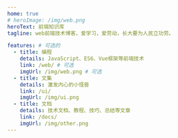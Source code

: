 ```yaml
---
home: true
# heroImage: /img/web.png
heroText: 前端知识库
tagline: web前端技术博客，爱学习，爱劳动，长大要为人民立功劳。

features: # 可选的
  - title: 编程
    details: JavaScript、ES6、Vue框架等前端技术
    link: /web/ # 可选
    imgUrl: /img/web.png # 可选
  - title: 文集
    details: 激发内心的小怪兽
    link: /ui/
    imgUrl: /img/ui.png
  - title: 文档
    details: 技术文档、教程、技巧、总结等文章
    link: /docs/
    imgUrl: /img/other.png
---
```

